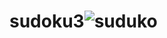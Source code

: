# sudoku3![suduko](https://user-images.githubusercontent.com/104496809/165717619-5fb5a528-c8a6-4926-a9d2-f712b559fdcc.png)
